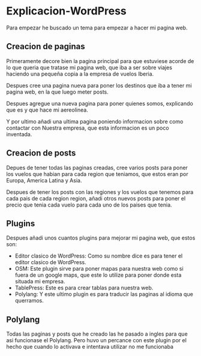 # Explicacion-WordPress

Para empezar he buscado un tema para empezar a hacer mi pagina web.
## Creacion de paginas
<p> Primeramente decore bien la pagina principal para que estuviese acorde de lo que queria que tratase mi pagina web, que iba a ser sobre viajes haciendo una pequeña copia a la empresa de vuelos Iberia.
<p>Despues cree una pagina nueva para poner los destinos que iba a tener mi pagina web, en la que luego meter posts.
<p> Despues agregue una nueva pagina para poner quienes somos, explicando que es y que hace mi aereolinea.
<p> Y por ultimo añadi una ultima pagina poniendo informacion sobre como contactar con Nuestra empresa, que esta informacion es un poco inventada.

## Creacion de posts
<p> Depues de tener todas las paginas creadas, cree varios posts para poner los vuelos que habian para cada region que teniamos, que estos eran por Europa, America Latina y Asia.
<p> Despues de tener los posts con las regiones y los vuelos que tenemos para cada pais de cada region region, añadi otros nuevos posts para poner el precio que tenia cada vuelo para cada uno de los paises que tenia.

## Plugins
<p> Despues añadi unos cuantos plugins para mejorar mi pagina web, que estos son: 
  
- Editor clasico de WordPress: Como su nombre dice es para tener el editor clasico de WordPress.
- OSM: Este plugin sirve para poner mapas para nuestra web como si fuera de un google maps, que este lo utilize para poner donde esta situada mi empresa.
- TablePress: Este es para crear tablas para nuestra web.
- Polylang: Y este ultimo plugin es para traducir las paginas al idioma que querramos.

## Polylang
Todas las paginas y posts que he creado las he pasado a ingles para que asi funcionase el Polylang. Pero huvo un percance con este plugin por el hecho que cuando lo activava e intentava utilizar no me funcionaba
  

